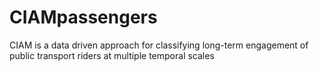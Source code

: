 # CIAMpassengers
CIAM is a data driven approach for classifying long-term engagement of public transport riders at multiple temporal scales
